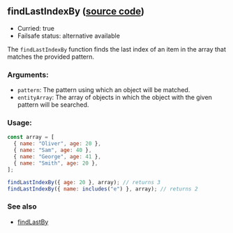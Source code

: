 ## findLastIndexBy ([source code](https://github.com/bigbinary/neeto-cist/blob/9b5f349ecf0c1c7d258fa92ef2088c29f85274e6/src/arrays.js#L67-L69))

- Curried: true
- Failsafe status: alternative available

The `findLastIndexBy` function finds the last index of an item in the array that
matches the provided pattern.

### Arguments:

- `pattern`: The pattern using which an object will be matched.
- `entityArray`: The array of objects in which the object with the given pattern
  will be searched.

### Usage:

```js
const array = [
  { name: "Oliver", age: 20 },
  { name: "Sam", age: 40 },
  { name: "George", age: 41 },
  { name: "Smith", age: 20 },
];

findLastIndexBy({ age: 20 }, array); // returns 3
findLastIndexBy({ name: includes("e") }, array); // returns 2
```

### See also

- [findLastBy](./findLastBy.md)
